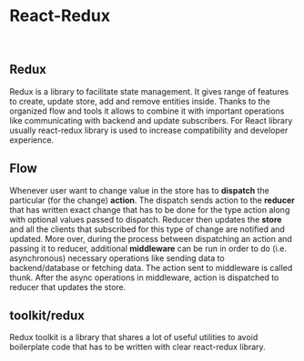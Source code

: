 # React-Redux

<br/>

## Redux

Redux is a library to facilitate state management. It gives range of features to create, update store, add and remove entities inside. Thanks to the organized flow and tools it allows to combine it with important operations like communicating with backend and update subscribers. For React library usually react-redux library is used to increase compatibility and developer experience.
<br/>

## Flow

Whenever user want to change value in the store has to **dispatch** the particular (for the change) **action**. The dispatch sends action to the **reducer** that has written exact change that has to be done for the type action along with optional values passed to dispatch. Reducer then updates the **store** and all the clients that subscribed for this type of change are notified and updated. More over, during the process between dispatching an action and passing it to reducer, additional **middleware** can be run in order to do (i.e. asynchronous) necessary operations like sending data to backend/database or fetching data. The action sent to middleware is called thunk. After the async operations in middleware, action is dispatched to reducer that updates the store.
<br/>

## toolkit/redux

Redux toolkit is a library that shares a lot of useful utilities to avoid boilerplate code that has to be written with clear react-redux library.
